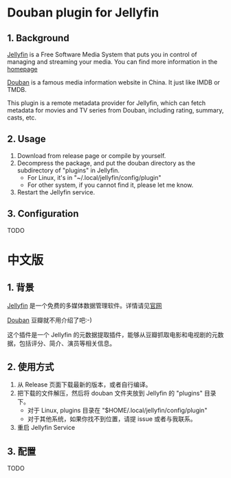 # Douban plugin for Jellyfin
## 1. Background
[Jellyfin](https://github.com/jellyfin/jellyfin) is a Free Software Media System that puts you in control of managing and streaming your media. You can find more information in the [homepage](https://jellyfin.media/)

[Douban](https://www.douban.com/) is a famous media information website in China. It just like IMDB or TMDB.

This plugin is a remote metadata provider for Jellyfin, which can fetch metadata for movies and TV series from Douban, including rating, summary, casts, etc.

## 2. Usage
1. Download from release page or compile by yourself.
1. Decompress the package, and put the douban directory as the subdirectory of "plugins" in Jellyfin.
    * For Linux, it's in "~/.local/jellyfin/config/plugin"
    * For other system, if you cannot find it, please let me know.
1. Restart the Jellyfin service.

## 3. Configuration
TODO

# 中文版
## 1. 背景
[Jellyfin](https://github.com/jellyfin/jellyfin) 是一个免费的多媒体数据管理软件。详情请见[官网](https://jellyfin.media/)

[Douban](https://www.douban.com/)  豆瓣就不用介绍了吧:-)

这个插件是一个 Jellyfin 的元数据提取插件，能够从豆瓣抓取电影和电视剧的元数据，包括评分、简介、演员等相关信息。

## 2. 使用方式
1. 从 Release 页面下载最新的版本，或者自行编译。
1. 把下载的文件解压，然后将 douban 文件夹放到 Jellyfin 的 "plugins" 目录下。
    * 对于 Linux, plugins 目录在 "$HOME/.local/jellyfin/config/plugin"
    * 对于其他系统，如果你找不到位置，请提 issue 或者与我联系。
1. 重启 Jellyfin Service

## 3. 配置
TODO